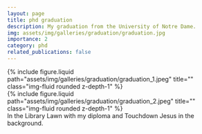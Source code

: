 ```yaml
---
layout: page
title: phd graduation
description: My graduation from the University of Notre Dame.
img: assets/img/galleries/graduation/graduation.jpg
importance: 2
category: phd
related_publications: false
---
```


<div class="row">
    <div class="col-sm mt-3 mt-md-0">
        {% include figure.liquid path="assets/img/galleries/graduation/graduation_1.jpeg" title="" class="img-fluid rounded z-depth-1" %}
    </div>
    <div class="col-sm mt-3 mt-md-0">
        {% include figure.liquid path="assets/img/galleries/graduation/graduation_2.jpeg" title="" class="img-fluid rounded z-depth-1" %}
    </div>
</div>
<div class="caption">
    In the Library Lawn with my diploma and Touchdown Jesus in the background. 
</div>

